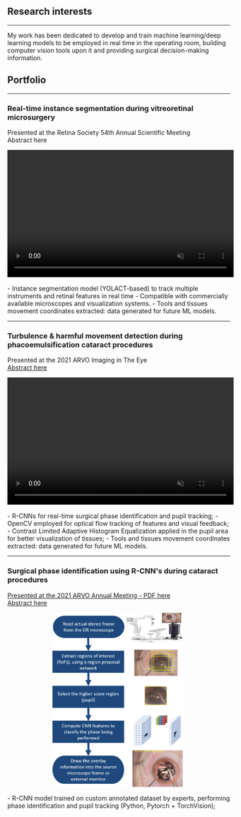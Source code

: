 ## Research interests
---
My work has been dedicated to develop and train machine learning/deep learning models to be employed in real time in the operating room, building computer vision tools upon it and providing surgical decision-making information.


## Portfolio
---
### Real-time instance segmentation during vitreoretinal microsurgery
Presented at the Retina Society 54th Annual Scientific Meeting
<br>
<a>Abstract here</a>
<br>
<p>
<video width="512" height="288" autoplay muted loop src="videos/RETINA_SOC.mp4" type="video/mp4"/>
</p>
- Instance segmentation model (YOLACT-based) to track multiple instruments and retinal features in real time
- Compatible with commercially available microscopes and visualization systems.
- Tools and tissues movement coordinates extracted: data generated for future ML models.
<hr>

### Turbulence & harmful movement detection during phacoemulsification cataract procedures
Presented at the 2021 ARVO Imaging in The Eye
<br>
<a href="https://iovs.arvojournals.org/article.aspx?articleid=2776698">Abstract here</a>
<br>
<p>
<video width="512" height="288" autoplay muted loop src="videos/phaco_ppt.mp4" type="video/mp4"/>
</p>
- R-CNNs for real-time surgical phase identification and pupil tracking;
- OpenCV employed for optical flow tracking of features and visual feedback;
- Contrast Limited Adaptive Histogram Equalization applied in the pupil area for better visualization of tissues;
- Tools and tissues movement coordinates extracted: data generated for future ML models.
<hr>


### Surgical phase identification using R-CNN's during cataract procedures
[Presented at the 2021 ARVO Annual Meeting - PDF here](/pdf/Nespolo_ARVO_POSTER.pdf)
<br>
<a href="https://iovs.arvojournals.org/article.aspx?articleid=2774153">Abstract here</a>
<br>
<p align="center">
<img src="images/rcnn.png?raw=true" width="300px"/>
</p>
- R-CNN model trained on custom annotated dataset by experts, performing phase identification and pupil tracking (Python, Pytorch + TorchVision);
<br>

